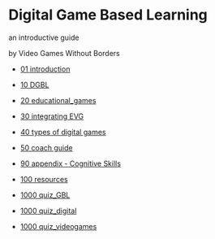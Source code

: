 # Digital Game Based Learning
an introductive guide

by Video Games Without Borders

- [01 introduction](01%20introduction.md)
- [10 DGBL](10%20DGBL.md)
- [20 educational_games](20%20educational_games.md)
- [30 integrating EVG](30%20integrating%20EVG.md)
- [40 types of digital games](40%20types%20of%20digital%20games.md)
- [50 coach guide](50%20coach%20guide.md)
- [90 appendix - Cognitive Skills](90%20appendix%20-%20Cognitive%20Skills.md)
- [100 resources](100%20resources.md)

- [1000 quiz_GBL](1000%20quiz_GBL.md)
- [1000 quiz_digital](1000%20quiz_digital.md)
- [1000 quiz_videogames](1000%20quiz_videogames.md)
